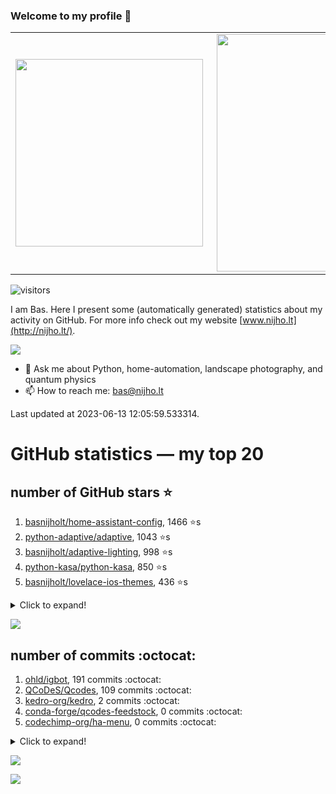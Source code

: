 ### Welcome to my profile 👋

<center>
  <table>
    <tr>
        <td><img width="300px" align="left" src="https://github-readme-stats.vercel.app/api/top-langs/?username=basnijholt&hide=TeX,Jupyter%20Notebook&layout=compact&theme=radical" /></td>
        <td><img align='right' src="https://github-readme-stats.vercel.app/api?username=basnijholt&show_icons=true&theme=radical" width="380"></td>
    </tr>
  </table>
</center>

![visitors](https://visitor-badge.glitch.me/badge?page_id=basnijholt.visitor-badge)

I am Bas. Here I present some (automatically generated) statistics about my activity on GitHub. For more info check out my website [www.nijho.lt](http://nijho.lt/).

![](https://www.nijho.lt/authors/admin/avatar_hu9e60e4b9bc120dfb6a666009f2878da6_182107_250x250_fill_q90_lanczos_center.jpg)

- 💬 Ask me about Python, home-automation, landscape photography, and quantum physics
- 📫 How to reach me: bas@nijho.lt

Last updated at 2023-06-13 12:05:59.533314.

# GitHub statistics — my top 20

## number of GitHub stars ⭐️

1. [basnijholt/home-assistant-config](https://github.com/basnijholt/home-assistant-config/), 1466 ⭐️s
2. [python-adaptive/adaptive](https://github.com/python-adaptive/adaptive/), 1043 ⭐️s
3. [basnijholt/adaptive-lighting](https://github.com/basnijholt/adaptive-lighting/), 998 ⭐️s
4. [python-kasa/python-kasa](https://github.com/python-kasa/python-kasa/), 850 ⭐️s
5. [basnijholt/lovelace-ios-themes](https://github.com/basnijholt/lovelace-ios-themes/), 436 ⭐️s
<details><summary>Click to expand!</summary>

6. [basnijholt/lovelace-ios-dark-mode-theme](https://github.com/basnijholt/lovelace-ios-dark-mode-theme/), 412 ⭐️s
7. [basnijholt/miflora](https://github.com/basnijholt/miflora/), 360 ⭐️s
8. [basnijholt/rsync-time-machine.py](https://github.com/basnijholt/rsync-time-machine.py/), 305 ⭐️s
9. [topocm/topocm_content](https://github.com/topocm/topocm_content/), 240 ⭐️s
10. [basnijholt/home-assistant-streamdeck-yaml](https://github.com/basnijholt/home-assistant-streamdeck-yaml/), 109 ⭐️s
11. [basnijholt/home-assistant-macbook-touch-bar](https://github.com/basnijholt/home-assistant-macbook-touch-bar/), 92 ⭐️s
12. [kwant-project/kwant](https://github.com/kwant-project/kwant/), 73 ⭐️s
13. [basnijholt/markdown-code-runner](https://github.com/basnijholt/markdown-code-runner/), 71 ⭐️s
14. [basnijholt/home-assistant-streamdeck-yaml-addon](https://github.com/basnijholt/home-assistant-streamdeck-yaml-addon/), 45 ⭐️s
15. [basnijholt/aiokef](https://github.com/basnijholt/aiokef/), 29 ⭐️s
16. [basnijholt/thesis-cover](https://github.com/basnijholt/thesis-cover/), 25 ⭐️s
17. [basnijholt/instacron](https://github.com/basnijholt/instacron/), 19 ⭐️s
18. [basnijholt/adaptive-scheduler](https://github.com/basnijholt/adaptive-scheduler/), 17 ⭐️s
19. [basnijholt/addon-otmonitor](https://github.com/basnijholt/addon-otmonitor/), 15 ⭐️s
20. [kwant-project/kwant-tutorial-2016](https://github.com/kwant-project/kwant-tutorial-2016/), 13 ⭐️s

</details>

![](https://github.com/basnijholt/basnijholt/raw/main/stars_over_time.png)

## number of commits :octocat:

1. [ohld/igbot](https://github.com/ohld/igbot/), 191 commits :octocat:
2. [QCoDeS/Qcodes](https://github.com/QCoDeS/Qcodes/), 109 commits :octocat:
3. [kedro-org/kedro](https://github.com/kedro-org/kedro/), 2 commits :octocat:
4. [conda-forge/qcodes-feedstock](https://github.com/conda-forge/qcodes-feedstock/), 0 commits :octocat:
5. [codechimp-org/ha-menu](https://github.com/codechimp-org/ha-menu/), 0 commits :octocat:
<details><summary>Click to expand!</summary>

6. [basnijholt/qcodes-repr](https://github.com/basnijholt/qcodes-repr/), 0 commits :octocat:
7. [veracrypt/VeraCrypt](https://github.com/veracrypt/VeraCrypt/), 0 commits :octocat:
8. [telegraphic/hickle](https://github.com/telegraphic/hickle/), 0 commits :octocat:
9. [grantjenks/python-sortedcollections](https://github.com/grantjenks/python-sortedcollections/), 0 commits :octocat:
10. [home-assistant/developers.home-assistant](https://github.com/home-assistant/developers.home-assistant/), 0 commits :octocat:
11. [basnijholt/markdown-code-runner](https://github.com/basnijholt/markdown-code-runner/), 0 commits :octocat:
12. [conda-forge/dataproperty-feedstock](https://github.com/conda-forge/dataproperty-feedstock/), 0 commits :octocat:
13. [fsspec/adlfs](https://github.com/fsspec/adlfs/), 0 commits :octocat:
14. [conda-forge/fenics-feedstock](https://github.com/conda-forge/fenics-feedstock/), 0 commits :octocat:
15. [conda-forge/pyvisa-feedstock](https://github.com/conda-forge/pyvisa-feedstock/), 0 commits :octocat:
16. [binder-project/binder-build-core](https://github.com/binder-project/binder-build-core/), 0 commits :octocat:
17. [kalkih/mini-media-player](https://github.com/kalkih/mini-media-player/), 0 commits :octocat:
18. [Koenkk/zigbee2mqtt](https://github.com/Koenkk/zigbee2mqtt/), 0 commits :octocat:
19. [ethereum/EIPs](https://github.com/ethereum/EIPs/), 0 commits :octocat:
20. [conda-forge/admin-requests](https://github.com/conda-forge/admin-requests/), 0 commits :octocat:

</details>

![](https://github.com/basnijholt/basnijholt/raw/main/commits_per_hour.png)

![](https://github.com/basnijholt/basnijholt/raw/main/commits_per_weekday.png)

